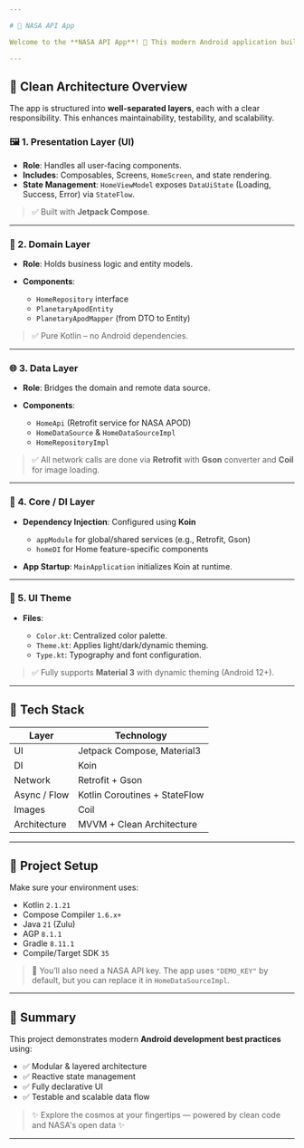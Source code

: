 ```yaml
---

# 🌌 NASA API App

Welcome to the **NASA API App**! 🚀 This modern Android application built with **Kotlin** and **Jetpack Compose** brings you daily awe-inspiring content from the NASA APOD (Astronomy Picture of the Day) API — in a clean, reactive, and scalable architecture.

---
```


## 🧱 Clean Architecture Overview

The app is structured into **well-separated layers**, each with a clear responsibility. This enhances maintainability, testability, and scalability.

### 🖼️ 1. **Presentation Layer (UI)**

* **Role**: Handles all user-facing components.
* **Includes**: Composables, Screens, `HomeScreen`, and state rendering.
* **State Management**: `HomeViewModel` exposes `DataUiState` (Loading, Success, Error) via `StateFlow`.

> ✅ Built with **Jetpack Compose**.

---

### 🔄 2. **Domain Layer**

* **Role**: Holds business logic and entity models.
* **Components**:

    * `HomeRepository` interface
    * `PlanetaryApodEntity`
    * `PlanetaryApodMapper` (from DTO to Entity)

> ✅ Pure Kotlin – no Android dependencies.

---

### 🌐 3. **Data Layer**

* **Role**: Bridges the domain and remote data source.
* **Components**:

    * `HomeApi` (Retrofit service for NASA APOD)
    * `HomeDataSource` & `HomeDataSourceImpl`
    * `HomeRepositoryImpl`

> ✅ All network calls are done via **Retrofit** with **Gson** converter and **Coil** for image loading.

---

### 🧪 4. **Core / DI Layer**

* **Dependency Injection**: Configured using **Koin**

    * `appModule` for global/shared services (e.g., Retrofit, Gson)
    * `homeDI` for Home feature-specific components

* **App Startup**: `MainApplication` initializes Koin at runtime.

---

### 🎨 5. **UI Theme**

* **Files**:

    * `Color.kt`: Centralized color palette.
    * `Theme.kt`: Applies light/dark/dynamic theming.
    * `Type.kt`: Typography and font configuration.

> ✅ Fully supports **Material 3** with dynamic theming (Android 12+).

---

## 🚀 Tech Stack

| Layer        | Technology                    |
| ------------ | ----------------------------- |
| UI           | Jetpack Compose, Material3    |
| DI           | Koin                          |
| Network      | Retrofit + Gson               |
| Async / Flow | Kotlin Coroutines + StateFlow |
| Images       | Coil                          |
| Architecture | MVVM + Clean Architecture     |

---

## 🔧 Project Setup

Make sure your environment uses:

* Kotlin `2.1.21`
* Compose Compiler `1.6.x+`
* Java `21` (Zulu)
* AGP `8.1.1`
* Gradle `8.11.1`
* Compile/Target SDK `35`

> 🧠 You’ll also need a NASA API key. The app uses `"DEMO_KEY"` by default, but you can replace it in `HomeDataSourceImpl`.

---

## 📎 Summary

This project demonstrates modern **Android development best practices** using:

* ✅ Modular & layered architecture
* ✅ Reactive state management
* ✅ Fully declarative UI
* ✅ Testable and scalable data flow

> ✨ Explore the cosmos at your fingertips — powered by clean code and NASA's open data ✨

---